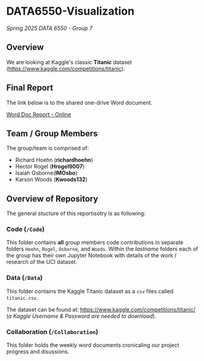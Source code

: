 # DATA6550-Visualization

_Spring 2025 DATA 6550 - Group 7_

## Overview

We are looking at Kaggle's classic **Titanic** dataset (<https://www.kaggle.com/competitions/titanic>). 

## Final Report
The link below is to the shared one-drive Word document.

[Word Doc Report - Online](https://mtmailmtsu-my.sharepoint.com/:w:/g/personal/imo2d_mtmail_mtsu_edu/ERuF7EnwtzBGouAYDDvsaxQBSZsoPMsAPN81rOabvLnxNQ?e=0Pu3mz)

## Team / Group Members
The group/team is comprised of:
- Richard Hoehn (**richardhoehn**)
- Hector Rogel (**Hrogel9007**)
- Isaiah Osborne(**IMOsbo**)
- Karson Woods (**Kwoods132**)

## Overview of Repository
The general stucture of this reportisotry is as following:

### Code (`/Code`)
This folder contains **all** group members code contributions in separate folders `Hoehn`, `Rogel`, `Osborne`, and `Woods`. Within the *lastname* folders each of the group has their own Jupyter Notebook with details of the work / research of the UCI dataset.

### Data (`/Data`)
This folder contains the Kaggle Titanic dataset as a `csv` files called `titanic.csv`. 

The dataset can be found at: <https://www.kaggle.com/competitions/titanic/> (*a Kaggle Username & Password are needed to download*).

### Collaboration (`/Collaboration`)
This folder holds the weekly word documents cronicaling our project progress and disussions.

